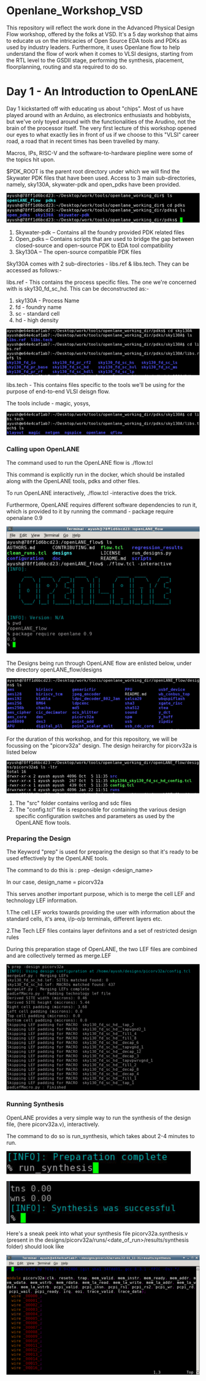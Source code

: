 # Openlane_Workshop_VSD
This repository will reflect the work done in the Advanced Physical Design Flow workshop, offered by the folks at VSD. It's a 5 day workshop that aims to educate us on the intricacies of Open Source EDA tools and PDKs as used by industry leaders. Furthermore, it uses Openlane flow to help understand the flow of work when it comes to VLSI designs, starting from the RTL level to the GSDII stage, performing the synthesis, placement, floorplanning, routing and sta required to do so.


# Day 1 - An Introduction to OpenLANE

Day 1 kickstarted off with educating us about "chips". Most of us have played around with an Arduino, as electronics enthusiasts and hobbyists, but we've only toyed around with the functionalities of the Arudino, not the brain of the processor itself. The very first lecture of this workshop opened our eyes to what exactly lies in front of us if we choose to this "VLSI" career road, a road that in recent times has been travelled by many. 

Macros, IPs, RISC-V and the software-to-hardware piepline were some of the topics hit upon.

$PDK_ROOT is the parent root directory under which we will find the Skywater PDK files that have been used. Access to 3 main sub-directories, namely, sky130A, skywater-pdk and open_pdks have been provided.

![](Images/day1.8.PNG)

1. Skywater-pdk – Contains all the foundry provided PDK related files
2. Open_pdks – Contains scripts that are used to bridge the gap between closed-source and open-source PDK to EDA tool compatibility
3. Sky130A – The open-source compatible PDK files

Sky130A comes with 2 sub-directories - libs.ref & libs.tech. They can be accessed as follows:-



libs.ref - This contains the process specific files. The one we're concerned with is sky130_fd_sc_hd. This can be deconstructed as:-

1. sky130A - Process Name
2. fd - foundry name
3. sc - standard cell
4. hd - high density

![](Images/day1.10.PNG)

libs.tech - This contains files specific to the tools we'll be using for the purpose of end-to-end VLSI deisgn flow.

The tools include - magic, yosys,

![](Images/day1.11.PNG)


### Calling upon OpenLANE ###

The command used to run the OpenLANE flow is ./flow.tcl 

This command is explicitly run in the docker, which should be installed along with the OpenLANE tools, pdks and other files. 

To run OpenLANE interactively, ./flow.tcl -interactive does the trick.

Furthermore, OpenLANE requires different software dependencies to run it, which is provided to it by running the command - package require openalane 0.9

![](Images/day1.1.PNG)

The Designs being run through OpenLANE flow are enlisted below, under the directory openLANE_flow/designs

![](Images/day1.5.PNG)

For the duration of this workshop, and for this repository, we will be focussing on the "picorv32a" design.
The design heirarchy for picorv32a is listed below

![](Images/day1.6.PNG)

1. The "src" folder contains verilog and sdc files
2. The "config.tcl" file is responsible for containing the various design specific configuration switches and parameters as used by the OpenLANE flow tools.

### Preparing the Design ###

The Keyword "prep" is used for preparing the design so that it's ready to be used effectively by the OpenLANE tools.

The command to do this is : prep -design <design_name> 
  
  In our case, design_name = picorv32a
  
This serves another important purpose, which is to merge the cell LEF and technology LEF information.

1.The cell LEF works towards providing the user with information about the standard cells, it's area, i/p-o/p terminals, different layers etc.

2.The Tech LEF files contains layer definitons and a set of restricted design rules

During this preparation stage of OpenLANE, the two LEF files are combined and are collectively termed as merge.LEF

![](Images/day1.2.PNG)

### Running Synthesis ###

OpenLANE provides a very simple way to run the synthesis of the design file, (here picorv32a.v), interactively.

The command to do so is run_synthesis, which takes about 2-4 minutes to run.

![](Images/day1.3.PNG)

![](Images/day1.4.PNG)

Here's a sneak peek into what your synthesis file picorv32a.synthesis.v (present in the designs/picorv32a/runs/<date_of_run>/results/synthesis folder) should look like

![](Images/day1.9.PNG)
